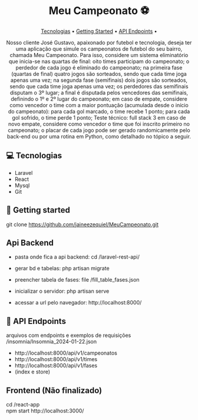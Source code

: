<h1 align="center" style="font-weight: bold;">Meu Campeonato ⚽</h1>

<p align="center">
 <a href="#tech">Tecnologias</a> • 
 <a href="#started">Getting Started</a> • 
  <a href="#routes">API Endpoints</a> •
</p>

<p align="center">
    Nosso cliente José Gustavo, apaixonado por futebol e tecnologia, deseja ter uma
aplicação que simule os campeonatos de futebol do seu bairro, chamada Meu
Campeonato.
Para isso, considere um sistema eliminatório que inicia-se nas quartas de final:
oito times participam do campeonato;
o perdedor de cada jogo é eliminado do campeonato;
na primeira fase (quartas de final) quatro jogos são sorteados, sendo que cada
time joga apenas uma vez;
na segunda fase (semifinais) dois jogos são sorteados, sendo que cada time
joga apenas uma vez;
os perdedores das semifinais disputam o 3º lugar;
a final é disputada pelos vencedores das semifinais, definindo o 1º e 2º lugar do
campeonato;
em caso de empate, considere como vencedor o time com a maior pontuação
(acumulada desde o início do campeonato):
para cada gol marcado, o time recebe 1 ponto;
para cada gol sofrido, o time perde 1 ponto;
Teste técnico: full stack 3
em caso de novo empate, considere como vencedor o time que foi inscrito
primeiro no campeonato;
o placar de cada jogo pode ser gerado randomicamente pelo back-end ou por
uma rotina em Python, como detalhado no tópico a seguir.
</p>

<h2 id="Tecnologias">💻 Tecnologias</h2>

- Laravel
- React
- Mysql
- Git

<h2 id="started">🚀 Getting started</h2>

git clone https://github.com/jaineezequiel/MeuCampeonato.git
<br>

<h2> Api Backend</h2>

- pasta onde fica a api backend:
cd /laravel-rest-api/<br>

- gerar bd e tabelas:
php artisan migrate<br>

- preencher tabela de fases:
file /fill_table_fases.json

- inicializar o servidor: 
php artisan serve

- acessar a url pelo navegador:
http://localhost:8000/

<h2 id="routes">📍 API Endpoints</h2>

arquivos com endpoints e exemplos de requisições
/insomnia/Insomnia_2024-01-22.json

- http://localhost:8000/api/v1/campeonatos
- http://localhost:8000/api/v1/times
- http://localhost:8000/api/v1/fases
- (index e store)

<h2> Frontend (Não finalizado)</h2>
cd /react-app<br>
npm start
http://localhost:3000/



